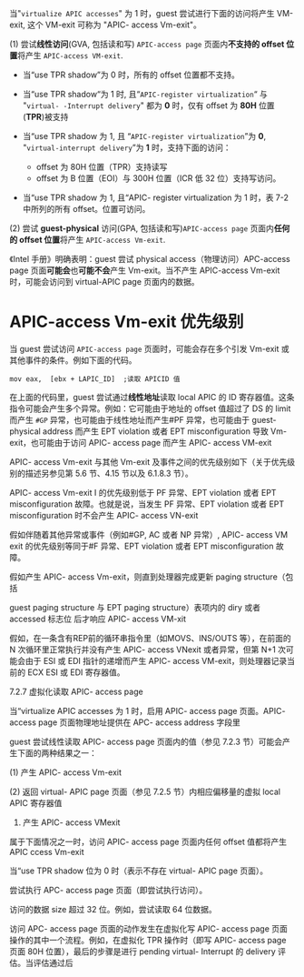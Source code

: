 
当"`virtualize APIC accesses`" 为 1 时，guest 尝试进行下面的访问将产生 VM-exit, 这个 VM-exit 可称为 "APIC- access Vm-exit"。

(1) 尝试**线性访问**(GVA, 包括读和写) `APIC-access page` 页面内**不支持的 offset 位置**将产生 `APIC-access VM-exit`.

* 当“use TPR shadow”为 0 时，所有的 offset 位置都不支持。

* 当“use TPR shadow“为 1 时, 且“`APIC-register virtualization`“ 与 "`virtual- -Interrupt delivery`" 都为 **0** 时，仅有 offset 为 **80H** 位置(**TPR**)被支持

* 当“use TPR shadow 为 1, 且 “`APIC-register virtualization`”为 **0**, "`virtual-interrupt delivery`”为 **1** 时，支持下面的访问： 

    * offset 为 80H 位置（TPR）支持读写
    * offset 为 B 位置（EOI）与 300H 位置（ICR 低 32 位）支持写访问。

* 当“use TPR shadow 为 1, 且“APIC- register virtualization 为 1 时，表 7-2 中所列的所有 offset。位置可访问。

(2) 尝试 **guest-physical** 访问(GPA, 包括读和写)`APIC-access page` 页面内**任何的 offset 位置**将产生 `APIC-access Vm-exit`.

《Intel 手册》明确表明：guest 尝试 physical access（物理访问）APC-access page 页面**可能会**也**可能不会**产生 Vm-exit。当不产生 APIC-access Vm-exit 时，可能会访问到  virtual-APIC page 页面内的数据。

# APIC-access Vm-exit 优先级别

当 guest 尝试访问 `APIC-access page` 页面时，可能会存在多个引发 Vm-exit 或其他事件的条件。例如下面的代码。

```
mov eax,  [ebx + LAPIC_ID]  ;读取 APICID 值
```

在上面的代码里，guest 尝试通过**线性地址**读取 local APIC 的 ID 寄存器值。这条指令可能会产生多个异常。例如：它可能由于地址的 offset 值超过了 DS 的 limit 而产生 `#GP` 异常，也可能由于线性地址而产生#PF 异常，也可能由于 guest-physical address 而产生  EPT violation 或者 EPT misconfiguration 导致 Vm-exit，也可能由于访问 APIC- access page 而产生 APIC- access VM-exit

APIC- access Vm-exit 与其他 Vm-exit 及事件之间的优先级别如下（关于优先级别的描述另参见第 5.6 节、4.15 节以及 6.1.8.3 节）。

APIC- access Vm-exit I 的优先级别低于 PF 异常、EPT violation 或者 EPT misconfiguration 故障。也就是说，当发生 PF 异常、EPT violation 或者 EPT misconfiguration 时不会产生 APIC- access VN-exit

假如伴随着其他异常或事件（例如#GP, AC 或者 NP 异常）, APIC- access VM exit 的优先级别等同于#F 异常、EPT violation 或者 EPT misconfiguration 故障。

假如产生 APIC- access Vm-exit，则直到处理器完成更新 paging structure（包括

 guest paging structure 与 EPT paging structure）表项内的 diry 或者 accessed 标志位 后才响应 APIC- access VM-xit

假如，在一条含有REP前的循环串指令里（如MOVS、INS/OUTS 等），在前面的 N 次循环里正常执行并没有产生 APIC- access VNexit 或者异常，但第 N+1 次可能会由于 ESI 或 EDI 指针的递增而产生 APIC- access VM-exit，则处理器记录当前的 ECX ESI 或 EDI 寄存器值。

7.2.7 虚拟化读取 APIC- access page

当“virtualize APIC accesses 为 1 时，启用 APIC- access page 页面。APIC- access page 页面物理地址提供在 APC- access address 字段里

 guest 尝试线性读取 APIC- access page 页面内的值（参见 7.2.3 节）可能会产生下面的两种结果之一：

 (1) 产生 APIC- access Vm-exit

 (2) 返回 virtual- APIC page 页面（参见 7.2.5 节）内相应偏移量的虚拟 local APIC 寄存器值

1. 产生 APIC- access VMexit

属于下面情况之一时，访问 APIC- access page 页面内任何 offset 值都将产生 APIC  ccess Vm-exit

当“use TPR shadow 位为 0 时（表示不存在 virtual- APIC page 页面）。

尝试执行 APC- access page 页面（即尝试执行访问）。

访问的数据 size 超过 32 位。例如，尝试读取 64 位数据。

访问 APC- access page 页面的动作发生在虚拟化写 APIC- access page 页面操作的其中一个流程。例如，在虚拟化 TPR 操作时（即写 APIC- access page 页面 80H 位置），最后的步骤是进行 pending virtual- Interrupt 的 delivery 评估。当评估通过后